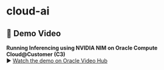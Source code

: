 # cloud-ai
## 🎥 Demo Video

**Running Inferencing using NVIDIA NIM on Oracle Compute Cloud@Customer (C3)**  
▶️ [Watch the demo on Oracle Video Hub](https://videohub.oracle.com/media/Running+Inferening+using+NVIDIA+NIM+on+Oracle+Compute+Cloud%40Customer/1_r3fr0ufw)
